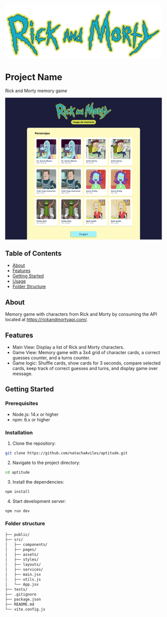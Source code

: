 
![My Photo](src/assets/logo.png)
# Project Name

Rick and Morty memory game

![My Photo](src/assets/preview_game.png)
## Table of Contents

- [About](#about)
- [Features](#features)
- [Getting Started](#getting-started)
- [Usage](#usage)
- [Folder Structure](#folder-structure)

## About

Memory game with characters from Rick and Morty by consuming the API located at https://rickandmortyapi.com/.

## Features

- Main View: Display a list of Rick and Morty characters.
- Game View: Memory game with a 3x4 grid of character cards, a correct guesses counter, and a turns counter.
- Game logic: Shuffle cards, show cards for 3 seconds, compare selected cards, keep track of correct guesses and turns, and display game over message.

## Getting Started

### Prerequisites

- Node.js: 14.x or higher
- npm: 6.x or higher

### Installation

1. Clone the repository:

```bash
git clone https://github.com/natachaAviles/aptitude.git
```

2. Navigate to the project directory:

```bash
cd aptitude
```

3. Install the dependencies:

```bash
npm install
```

4. Start development server:

```bash
npm run dev
```

### Folder structure

```
├── public/
├── src/
│   ├── components/
│   ├── pages/
│   ├── assets/
│   ├── styles/
│   ├── layouts/
│   ├── services/
│   ├── main.jsx
│   ├── utils.js
│   └── App.jsx
├── tests/
├── .gitignore
├── package.json
├── README.md
└── vite.config.js
```




